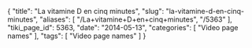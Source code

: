{
    "title": "La vitamine D en cinq minutes",
    "slug": "la-vitamine-d-en-cinq-minutes",
    "aliases": [
        "/La+vitamine+D+en+cinq+minutes",
        "/5363"
    ],
    "tiki_page_id": 5363,
    "date": "2014-05-13",
    "categories": [
        "Video page names"
    ],
    "tags": [
        "Video page names"
    ]
}